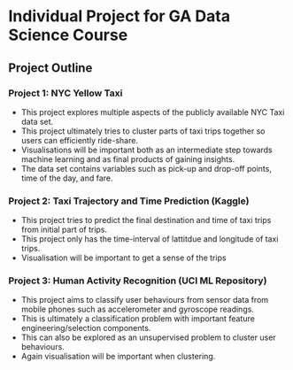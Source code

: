 # Individual Project for GA Data Science Course
## Project Outline
### Project 1: NYC Yellow Taxi 
* This project explores multiple aspects of the publicly available NYC Taxi data set.
* This project ultimately tries to cluster parts of taxi trips together so users can efficiently ride-share.
* Visualisations will be important both as an intermediate step towards machine learning and as final products of gaining insights.
* The data set contains variables such as pick-up and drop-off points, time of the day, and fare.

### Project 2: Taxi Trajectory and Time Prediction (Kaggle)
* This project tries to predict the final destination and time of taxi trips from initial part of trips.
* This project only has the time-interval of lattitdue and longitude of taxi trips.
* Visualisation will be important to get a sense of the trips 

### Project 3: Human Activity Recognition (UCI ML Repository) 
* This project aims to classify user behaviours from sensor data from mobile phones such as accelerometer and gyroscope readings.
* This is ultimately a classification problem with important feature engineering/selection components.
* This can also be explored as an unsupervised problem to cluster user behaviours.
* Again visualisation will be important when clustering.

